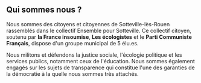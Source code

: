 ## Qui sommes nous ?

Nous sommes des citoyens et citoyennes de Sotteville-lès-Rouen rassemblés dans le collectif Ensemble pour Sotteville. Ce collectif citoyen, soutenu par <b>la France insoumise</b>, <b>Les écologistes</b> et le <b>Parti Communiste Français</b>, dispose d'un groupe municipal de 5 élu.es.

Nous militons et défendons la justice sociale, l'écologie politique et les services publics, notamment ceux de l'éducation. Nous sommes également engagés sur les sujets de transparence qui constitue l'une des garanties de la démocratie à la quelle nous sommes très attachés.
